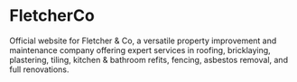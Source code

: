 # FletcherCo
Official website for Fletcher &amp; Co, a versatile property improvement and maintenance company offering expert services in roofing, bricklaying, plastering, tiling, kitchen &amp; bathroom refits, fencing, asbestos removal, and full renovations.
